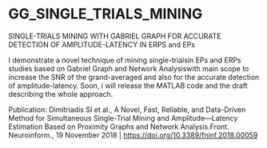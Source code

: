 # GG_SINGLE_TRIALS_MINING
SINGLE-TRIALS MINING WITH GABRIEL GRAPH FOR ACCURATE DETECTION OF AMPLITUDE-LATENCY IN ERPS and EPs


I demonstrate a novel technique of mining single-trialsin EPs and ERPs studies based on Gabriel Graph and Network Analysiswith main scope
to increase the SNR of the grand-averaged and also for the accurate detection of amplitude-latency.
Soon, i will release the MATLAB code and the draft describing the whole approach.

Publication:
Dimitriadis SI et al., A Novel, Fast, Reliable, and Data-Driven Method for Simultaneous Single-Trial Mining and Amplitude—Latency Estimation Based on Proximity Graphs and Network Analysis.Front. Neuroinform., 19 November 2018 | https://doi.org/10.3389/fninf.2018.00059
